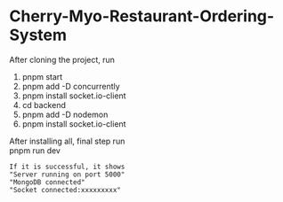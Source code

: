 # Cherry-Myo-Restaurant-Ordering-System
After cloning the project, run
1. pnpm start
2. pnpm add -D concurrently
3. pnpm install socket.io-client
4. cd backend
5. pnpm add -D nodemon
6. pnpm install socket.io-client

After installing all, final step run  
pnpm run dev
```
If it is successful, it shows 
"Server running on port 5000"
"MongoDB connected"
"Socket connected:xxxxxxxxx"
```
